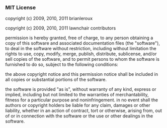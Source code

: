 <h3>MIT License</h3>

<p>copyright (c) 2009, 2010, 2011 brianleroux</p>
<p>copyright (c) 2009, 2010, 2011 lawnchair contributors</p>

<p>permission is hereby granted, free of charge, to any person obtaining a copy of this software and associated documentation files (the "software"), to deal in the software without restriction, including without limitation the rights to use, copy, modify, merge, publish, distribute, sublicense, and/or sell copies of the software, and to permit persons to whom the software is furnished to do so, subject to the following conditions:</p>

<p>the above copyright notice and this permission notice shall be included in all copies or substantial portions of the software.</p>

<p>the software is provided "as is", without warranty of any kind, express or implied, including but not limited to the warranties of merchantability, fitness for a particular purpose and noninfringement. in no event shall the authors or copyright holders be liable for any claim, damages or other liability, whether in an action of contract, tort or otherwise, arising from, out of or in connection with the software or the use or other dealings in the software.</p>
